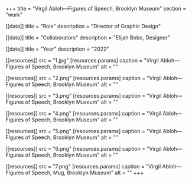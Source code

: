 +++
title = "Virgil Abloh—Figures of Speech, Brooklyn Museum"
section = "work"

[[data]]
title = "Role"
description = "Director of Graphic Design"

[[data]]
title = "Collaborators"
description = "Elijah Bobo, Designer"

[[data]]
title = "Year"
description = "2022"

[[resources]]
src = "1.jpg"
[resources.params]
caption = "Virgil Abloh—Figures of Speech, Brooklyn Museum"
alt = ""

[[resources]]
src = "2.png"
[resources.params]
caption = "Virgil Abloh—Figures of Speech, Brooklyn Museum"
alt = ""

[[resources]]
src = "3.png"
[resources.params]
caption = "Virgil Abloh—Figures of Speech, Brooklyn Museum"
alt = ""

[[resources]]
src = "4.png"
[resources.params]
caption = "Virgil Abloh—Figures of Speech, Brooklyn Museum"
alt = ""

[[resources]]
src = "5.png"
[resources.params]
caption = "Virgil Abloh—Figures of Speech, Brooklyn Museum"
alt = ""

[[resources]]
src = "6.png"
[resources.params]
caption = "Virgil Abloh—Figures of Speech, Brooklyn Museum"
alt = ""

[[resources]]
src = "7.png"
[resources.params]
caption = "Virgil Abloh—Figures of Speech, Mug, Brooklyn Museum"
alt = ""
+++

